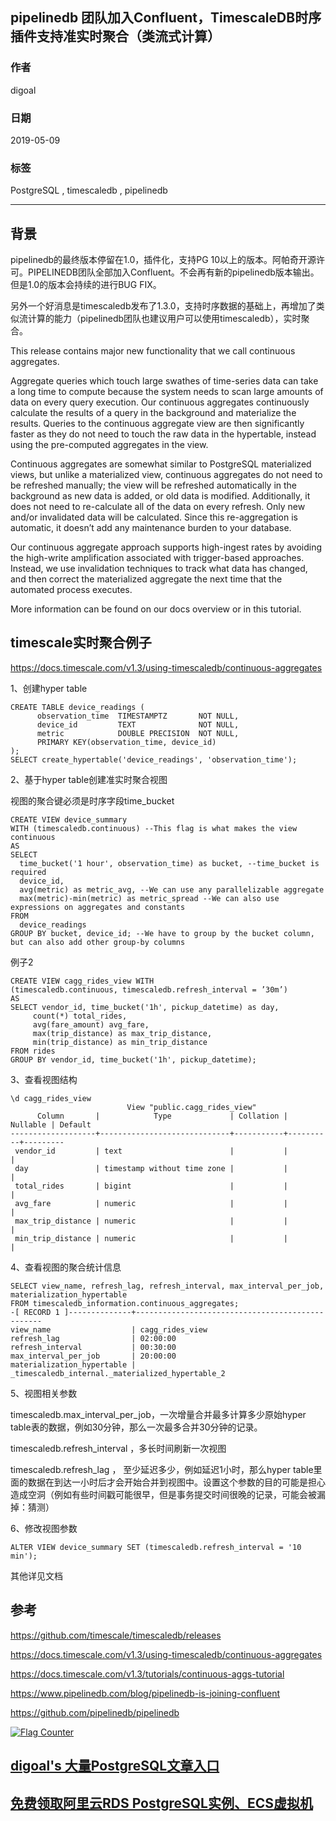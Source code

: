 ## pipelinedb 团队加入Confluent，TimescaleDB时序插件支持准实时聚合（类流式计算）  
                                                                                                                                              
### 作者                                                                                                                                              
digoal                                                                                                                                              
                                                                                                                                              
### 日期                                                                                                                                              
2019-05-09                                                                                                                                              
                                                                                                                                              
### 标签                                                                                                                                              
PostgreSQL , timescaledb , pipelinedb      
                                                             
----                                                                                                                                        
                                                                                                                                          
## 背景        
pipelinedb的最终版本停留在1.0，插件化，支持PG 10以上的版本。阿帕奇开源许可。PIPELINEDB团队全部加入Confluent。不会再有新的pipelinedb版本输出。但是1.0的版本会持续的进行BUG FIX。  
  
另外一个好消息是timescaledb发布了1.3.0，支持时序数据的基础上，再增加了类似流计算的能力（pipelinedb团队也建议用户可以使用timescaledb），实时聚合。  
  
This release contains major new functionality that we call continuous aggregates.  
  
Aggregate queries which touch large swathes of time-series data can take a long time to compute because the system needs to scan large amounts of data on every query execution. Our continuous aggregates continuously calculate the results of a query in the background and materialize the results. Queries to the continuous aggregate view are then significantly faster as they do not need to touch the raw data in the hypertable, instead using the pre-computed aggregates in the view.  
  
Continuous aggregates are somewhat similar to PostgreSQL materialized views, but unlike a materialized view, continuous aggregates do not need to be refreshed manually; the view will be refreshed automatically in the background as new data is added, or old data is modified. Additionally, it does not need to re-calculate all of the data on every refresh. Only new and/or invalidated data will be calculated. Since this re-aggregation is automatic, it doesn’t add any maintenance burden to your database.  
  
Our continuous aggregate approach supports high-ingest rates by avoiding the high-write amplification associated with trigger-based approaches. Instead, we use invalidation techniques to track what data has changed, and then correct the materialized aggregate the next time that the automated process executes.  
  
More information can be found on our docs overview or in this tutorial.  
  
## timescale实时聚合例子  
https://docs.timescale.com/v1.3/using-timescaledb/continuous-aggregates  
  
1、创建hyper table  
  
```  
CREATE TABLE device_readings (  
      observation_time  TIMESTAMPTZ       NOT NULL,  
      device_id         TEXT              NOT NULL,  
      metric            DOUBLE PRECISION  NOT NULL,  
      PRIMARY KEY(observation_time, device_id)  
);  
SELECT create_hypertable('device_readings', 'observation_time');  
```  
  
2、基于hyper table创建准实时聚合视图  
  
视图的聚合键必须是时序字段time_bucket  
  
```  
CREATE VIEW device_summary  
WITH (timescaledb.continuous) --This flag is what makes the view continuous  
AS  
SELECT  
  time_bucket('1 hour', observation_time) as bucket, --time_bucket is required  
  device_id,  
  avg(metric) as metric_avg, --We can use any parallelizable aggregate  
  max(metric)-min(metric) as metric_spread --We can also use expressions on aggregates and constants  
FROM  
  device_readings  
GROUP BY bucket, device_id; --We have to group by the bucket column, but can also add other group-by columns  
```  
  
例子2  
  
```  
CREATE VIEW cagg_rides_view WITH   
(timescaledb.continuous, timescaledb.refresh_interval = ’30m’)  
AS  
SELECT vendor_id, time_bucket('1h', pickup_datetime) as day,  
     count(*) total_rides,   
     avg(fare_amount) avg_fare,   
     max(trip_distance) as max_trip_distance,  
     min(trip_distance) as min_trip_distance  
FROM rides  
GROUP BY vendor_id, time_bucket('1h', pickup_datetime);  
```  
  
3、查看视图结构  
  
  
```  
\d cagg_rides_view  
                          View "public.cagg_rides_view"  
      Column       |            Type             | Collation | Nullable | Default   
-------------------+-----------------------------+-----------+----------+---------  
 vendor_id         | text                        |           |          |   
 day               | timestamp without time zone |           |          |   
 total_rides       | bigint                      |           |          |   
 avg_fare          | numeric                     |           |          |   
 max_trip_distance | numeric                     |           |          |   
 min_trip_distance | numeric                     |           |          |   
```  
  
4、查看视图的聚合统计信息  
  
  
```  
SELECT view_name, refresh_lag, refresh_interval, max_interval_per_job, materialization_hypertable   
FROM timescaledb_information.continuous_aggregates;  
-[ RECORD 1 ]--------------+-------------------------------------------------  
view_name                  | cagg_rides_view  
refresh_lag                | 02:00:00  
refresh_interval           | 00:30:00  
max_interval_per_job       | 20:00:00  
materialization_hypertable | _timescaledb_internal._materialized_hypertable_2  
```  
  
5、视图相关参数  
  
timescaledb.max_interval_per_job，一次增量合并最多计算多少原始hyper table表的数据，例如30分钟，那么一次最多合并30分钟的记录。  
  
timescaledb.refresh_interval ，多长时间刷新一次视图  
  
timescaledb.refresh_lag ， 至少延迟多少，例如延迟1小时，那么hyper table里面的数据在到达一小时后才会开始合并到视图中。设置这个参数的目的可能是担心造成空洞（例如有些时间戳可能很早，但是事务提交时间很晚的记录，可能会被漏掉：猜测）  
  
  
  
6、修改视图参数  
  
```  
ALTER VIEW device_summary SET (timescaledb.refresh_interval = '10 min');  
```  
  
其他详见文档  
  
  
## 参考  
https://github.com/timescale/timescaledb/releases  
  
https://docs.timescale.com/v1.3/using-timescaledb/continuous-aggregates  
  
https://docs.timescale.com/v1.3/tutorials/continuous-aggs-tutorial  
  
https://www.pipelinedb.com/blog/pipelinedb-is-joining-confluent  
  
https://github.com/pipelinedb/pipelinedb  
  
  
  
    
  
<a rel="nofollow" href="http://info.flagcounter.com/h9V1"  ><img src="http://s03.flagcounter.com/count/h9V1/bg_FFFFFF/txt_000000/border_CCCCCC/columns_2/maxflags_12/viewers_0/labels_0/pageviews_0/flags_0/"  alt="Flag Counter"  border="0"  ></a>  
  
  
## [digoal's 大量PostgreSQL文章入口](https://github.com/digoal/blog/blob/master/README.md "22709685feb7cab07d30f30387f0a9ae")
  
  
## [免费领取阿里云RDS PostgreSQL实例、ECS虚拟机](https://free.aliyun.com/ "57258f76c37864c6e6d23383d05714ea")
  
